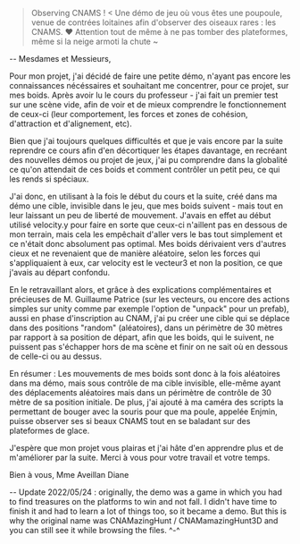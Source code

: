> Observing CNAMS ! <
Une démo de jeu où vous êtes une poupoule, venue de contrées loitaines afin d'observer des oiseaux rares : les CNAMS. ♥
Attention tout de même à ne pas tomber des plateformes, même si la neige armoti la chute ~

--
Mesdames et Messieurs, 

Pour mon projet, j'ai décidé de faire une petite démo,
n'ayant pas encore les connaissances nécéssaires et souhaitant me concentrer, pour ce projet, sur mes boids.
Après avoir lu le cours du professeur - j'ai fait un premier test sur une scène vide,
afin de voir et de mieux comprendre le fonctionnement de ceux-ci (leur comportement, les forces et zones de cohésion, d'attraction et d'alignement, etc).

Bien que j'ai toujours quelques difficultés et que je vais encore par la suite reprendre ce cours afin d'en décortiquer les étapes davantage,
en recréant des nouvelles démos ou projet de jeux, j'ai pu comprendre dans la globalité ce qu'on attendait de ces boids et comment contrôler un petit peu, ce qui les rends si spéciaux.

J'ai donc, en utilisant à la fois le début du cours et la suite, créé dans ma démo une cible, invisible dans le jeu, que mes boids suivent - mais tout en leur laissant un peu de liberté de mouvement.
J'avais en effet au début utilisé velocity.y pour faire en sorte que ceux-ci n'aillent pas en dessous de mon terrain, mais cela les empêchait d'aller vers le bas tout simplement et ce n'était donc absolument pas optimal.
Mes boids dérivaient vers d'autres cieux et ne revenaient que de manière aléatoire, selon les forces qui s'appliquaient à eux, car velocity est le vecteur3 et non la position, ce que j'avais au départ confondu.

En le retravaillant alors, et grâce à des explications complémentaires et précieuses de M. Guillaume Patrice (sur les vecteurs, ou encore des actions simples sur unity comme par exemple l'option de "unpack" pour un prefab),
aussi en phase d'inscription au CNAM, j'ai pu créer une cible qui se déplace dans des positions "random" (aléatoires),
dans un périmètre de 30 mètres par rapport à sa position de départ, afin que les boids, qui le suivent, ne puissent pas s'échapper hors de ma scène et finir on ne sait où en dessous de celle-ci ou au dessus.

En résumer :
Les mouvements de mes boids sont donc à la fois aléatoires dans ma démo, mais sous contrôle de ma cible invisible,
elle-même ayant des déplacements aléatoires mais dans un périmètre de contrôle de 30 mètre de sa position initiale. De plus, j'ai ajouté à ma caméra des scripts la permettant de bouger avec la souris pour que ma poule, appelée Enjmin,
puisse observer ses si beaux CNAMS tout en se baladant sur des plateformes de glace.

J'espère que mon projet vous plairas et j'ai hâte d'en apprendre plus et de m'améliorer par la suite.
Merci à vous pour votre travail et votre temps.

Bien à vous,
Mme Aveillan Diane

--
Update 2022/05/24 : originally, the demo was a game in which you had to find treasures on the platforms to win and not fall. I didn't have time to finish it and had to learn a lot of things too, so it became a demo. But this is why the original name was CNAMazingHunt / CNAMamazingHunt3D and you can still see it while browsing the files. ^-^
